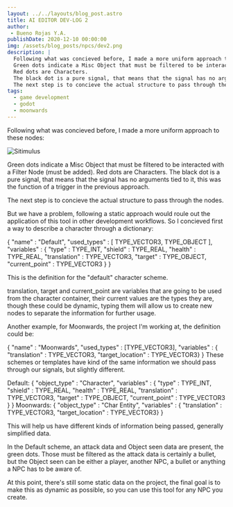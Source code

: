 ```yaml
---
layout: ../../layouts/blog_post.astro
title: AI EDITOR DEV-LOG 2
author:
 - Bueno Rojas Y.A.
publishDate: 2020-12-10 00:00:00
img: /assets/blog_posts/npcs/dev2.png
description: |
  Following what was concieved before, I made a more uniform approach to these nodes:
  Green dots indicate a Misc Object that must be filtered to be interacted with a Filter Node (must be added).
  Red dots are Characters.
  The black dot is a pure signal, that means that the signal has no arguments tied to it, this was the function of a trigger in the previous approach. 
  The next step is to concieve the actual structure to pass through the nodes...
tags:
  - game development
  - godot
  - moonwards
---
```


Following what was concieved before, I made a more uniform approach to these nodes:

![Sitimulus](../../assets/blog_posts/npcs/dev2.png)

Green dots indicate a Misc Object that must be filtered to be interacted with a Filter Node (must be added).
Red dots are Characters.
The black dot is a pure signal, that means that the signal has no arguments tied to it, this was the function of a trigger in the previous approach. 

The next step is to concieve the actual structure to pass through the nodes. 

But we have a problem, following a static approach would roule out the application of this tool in other development workflows. So I concieved first a way to describe a character through a dictionary:

{
"name" : "Default",
"used_types" : [
TYPE_VECTOR3,
TYPE_OBJECT ],
"variables" : {
 "type" : TYPE_INT,
 "shield" : TYPE_REAL,
 "health" : TYPE_REAL,
 "translation" : TYPE_VECTOR3,
 "target" : TYPE_OBJECT,
 "current_point" : TYPE_VECTOR3 }
}

This is the definition for the "default" character scheme.

translation, target and current_point are variables that are going to be used from the character container, their current values are the types they are, though these could be dynamic, typing them will allow us to create new nodes to separate the information for further usage.

Another example, for Moonwards, the project I'm working at, the definition could be:

{
"name" : "Moonwards",
"used_types" : [TYPE_VECTOR3],
"variables" : {
"translation" : TYPE_VECTOR3,
"target_location" : TYPE_VECTOR3}
}
These schemes or templates have kind of the same information we should pass through our signals, but slightly different.

Default:
{
"object_type" : "Character",
"variables" : { "type" : TYPE_INT,
 "shield" : TYPE_REAL,
 "health" : TYPE_REAL,
 "translation" : TYPE_VECTOR3,
 "target" : TYPE_OBJECT,
 "current_point" : TYPE_VECTOR3 }
}
Moonwards:
{
"object_type" : "Char Entity",
"variables" : {
"translation" : TYPE_VECTOR3,
"target_location" : TYPE_VECTOR3}
}


This will help us have different kinds of information being passed, generally simplified data.

In the Default scheme, an attack data and Object seen data are present, the green dots. Those must be filtered as the attack data is certainly a bullet, but the Object seen can be either a player, another NPC, a bullet or anything a NPC has to be aware of. 

At this point, there's still some static data on the project, the final goal is to make this as dynamic as possible, so you can use this tool for any NPC you create.
